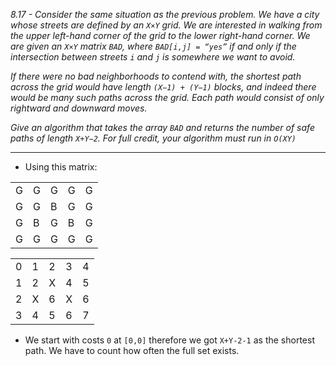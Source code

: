 *8.17 - Consider the same situation as the previous problem. We have a city whose streets are defined by an `X×Y` grid. We are interested in walking from the upper left-hand corner of the grid to the lower right-hand corner. We are given an `X×Y` matrix `BAD`, where `BAD[i,j] = “yes”` if and only if the intersection between streets `i` and `j` is somewhere we want to avoid.*

*If there were no bad neighborhoods to contend with, the shortest path across the grid would have length `(X−1) + (Y−1)` blocks, and indeed there would be many such paths across the grid. Each path would consist of only rightward and downward moves.*

*Give an algorithm that takes the array `BAD` and returns the number of safe paths of length `X+Y−2`. For full credit, your algorithm must run in `O(XY)`*
***
- Using this matrix:

|   |   |   |   |   |
| - | - | - | - | - |
| G | G | G | G | G |
| G | G | B | G | G |
| G | B | G | B | G |
| G | G | G | G | G |

|   |   |   |   |   |
| - | - | - | - | - |
| 0 | 1 | 2 | 3 | 4 |
| 1 | 2 | X | 4 | 5 |
| 2 | X | 6 | X | 6 |
| 3 | 4 | 5 | 6 | 7 |

- We start with costs `0` at `[0,0]` therefore we got `X+Y-2-1` as the shortest path. We have to count how often the full set exists.
